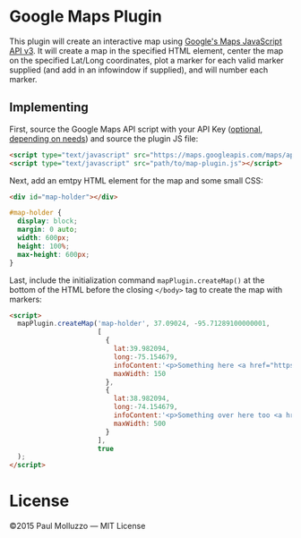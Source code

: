 # Google Maps Plugin

This plugin will create an interactive map using [Google's Maps JavaScript API v3](https://developers.google.com/maps/documentation/javascript/). It will create a map in the specified HTML element, center the map on the specified Lat/Long coordinates, plot a marker for each valid marker supplied (and add in an infowindow if supplied), and will number each marker.

## Implementing

First, source the Google Maps API script with your API Key ([optional, depending on needs](http://stackoverflow.com/questions/2769148/whats-the-api-key-for-in-google-maps-api-v3)) and source the plugin JS file:

```html
<script type="text/javascript" src="https://maps.googleapis.com/maps/api/js?key=[YOUR_KEY_HERE]"></script>
<script type="text/javascript" src="path/to/map-plugin.js"></script>
```

Next, add an emtpy HTML element for the map and some small CSS:

```html
<div id="map-holder"></div>
```

```css
#map-holder {
  display: block;
  margin: 0 auto;
  width: 600px;
  height: 100%;
  max-height: 600px;
}
```

Last, include the initialization command `mapPlugin.createMap()` at the bottom of the HTML before the closing `</body>` tag to create the map with markers:

```html
<script>
  mapPlugin.createMap('map-holder', 37.09024, -95.71289100000001, 
                      [
                        {
                          lat:39.982094,
                          long:-75.154679,
                          infoContent:'<p>Something here <a href="https://google.com">Google</a></p>',
                          maxWidth: 150
                        },
                        {
                          lat:38.982094,
                          long:-74.154679,
                          infoContent:'<p>Something over here too <a href="https://google.com">Google</a></p>',
                          maxWidth: 500
                        }
                      ],
                      true
  );
</script>
```

# License

©2015 Paul Molluzzo — MIT License